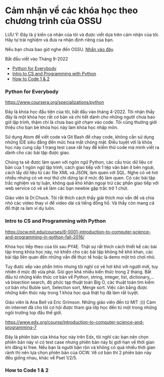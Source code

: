 # Cảm nhận về các khóa học theo chương trình của OSSU
LƯU Ý: Đây là ý kiến cá nhân của tôi và được viết dựa trên cảm nhận của tôi. Hãy tự trải nghiệm và đưa ra nhận định riêng của bạn.

Nếu bạn chưa bao giờ nghe đến OSSU. [Nhấn vào đây](https://github.com/ossu/computer-science/).

Bắt đầu viết vào Tháng 9-2022

- [Python for Everybody](#py4e)
- [Intro to CS and Programming with Python](#mit6001x)
- [How to Code 1 & 2](#how-to-code)

### <a name="py4e"></a> Python for Everybody

https://www.coursera.org/specializations/python

Đây là khóa học đầu tiên của tôi, bắt đầu vào tháng 4-2022. Tôi nhận thấy đây là một khóa học rất cơ bản và chi tiết dành cho những người chưa bao giờ lập trình, thậm chí là chưa bao giờ chạm vào code. Tôi cũng thường giới thiệu cho bạn bè khóa học này làm khóa học nhập môn.

Sử dụng Atom để viết code và Git Bash để chạy code, không cần sử dụng những IDE siêu đẳng đến mức hoa mắt chóng mặt. Điều tuyệt vời là khóa học này cung cấp 1 trang test case rất hay để kiểm thử code mà mình viết ra dành cho các bài tập được giao.

Chúng ta sẽ được làm quen với ngôn ngữ Python, các cấu trúc dữ liệu cơ bản của 1 ngôn ngữ lập trình, cách giao tiếp với 1 tệp văn bản ở bên ngoài, cách lấy dữ liệu từ các file XML và JSON, làm quen với SQL. Nghe có vẻ hơi nhiều nhưng có vẻ mọi thứ chỉ dừng lại ở mức độ làm quen. Có các bài tập trắc nghiệm và tự luận, không quá khó khăn ngoại trừ các phần giao tiếp với web service có vẻ sẽ làm các bạn newbie gặp trắc trở 1 chút.

Giáo viên là Dr.Chuck. Tôi rất thích cách thầy giải thích mọi vấn đề và chia nhỏ các video thay vì để video dài cả tiếng đồng hồ. Và thầy còn mang cả đồ thật ra làm ví dụ luôn.

### <a name="mit6001x"></a> Intro to CS and Programming with Python

https://ocw.mit.edu/courses/6-0001-introduction-to-computer-science-and-programming-in-python-fall-2016/

Khóa học tiếp theo của tôi sau PY4E. Thật sự rất thích cách thiết kế các bài tập trong khóa học này, nó khiến cho các bài tập không hề khô khan, các bài tập liên quan đến những vấn đề thực tế hoặc là demo một trò chơi nhỏ. 

Tuy được xếp vào phần Intro nhưng tôi nghĩ có vẻ hơi khó với người mới, tuy nhiên ở mức độ vừa phải. Gói gọn khá nhiều kiến thức trong 2 tháng. Bắt đầu từ những kiến thức cơ bản về Python, string, integer, list, dictionary,... và bisection search, độ phức tạp thuật toán Big O, các thuật toán tìm kiếm cơ bản như Buble sort, Selection sort, Merge sort. Việc cân bằng được những kiến thức này trong 1 khóa học quả thật họ đã làm rất tuyệt.

Giáo viên là Ana Bell và Eric Grimson. Những giáo viên đến từ MIT :))) Cảm ơn internet đã cho tôi cơ hội được tham gia lớp học đến từ một trong những ngôi trường top đầu thế giới.

https://www.edx.org/course/introduction-to-computer-science-and-programming-7

Đây là phiên bản của khóa học này trên Edx, tôi nghĩ các bạn nên chọn phiên bản này vì có test case nhưng phiên bản này bị giới hạn về thời gian khi đăng kí free. Nếu bạn là người bận rộn và không có quá nhiều thời gian rảnh thì nên lựa chọn phiên bản của OCW. Về cơ bản thì 2 phiên bản này đều giống nhau, khác về Pset 1/2/5. 

### <a name="how-to-code"></a> How to Code 1 & 2
